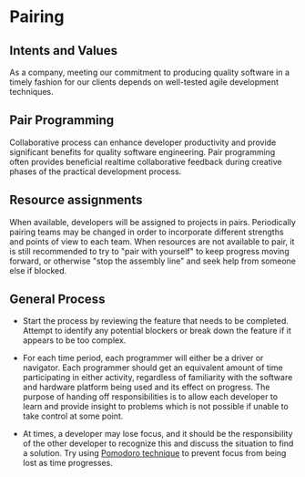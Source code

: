 # Pairing

## Intents and Values

As a company, meeting our commitment to producing quality software in a timely fashion for our clients depends on well-tested agile development techniques.

## Pair Programming

Collaborative process can enhance developer productivity and provide significant benefits for quality software engineering.  Pair programming often provides beneficial realtime collaborative feedback during creative phases of the practical development process.

## Resource assignments

When available, developers will be assigned to projects in pairs.  Periodically pairing teams may be changed in order to incorporate different strengths and points of view to each team.  When resources are not available to pair, it is still recommended to try to "pair with yourself" to keep progress moving forward, or otherwise "stop the assembly line" and seek help from someone else if blocked.

## General Process

* Start the process by reviewing the feature that needs to be completed.  Attempt to identify any potential blockers or break down the feature if it appears to be too complex.

* For each time period, each programmer will either be a driver or navigator.  Each programmer should get an equivalent amount of time participating in either activity, regardless of familiarity with the software and hardware platform being used and its effect on progress.  The purpose of handing off responsibilities is to allow each developer to learn and provide insight to problems which is not possible if unable to take control at some point.

* At times, a developer may lose focus, and it should be the responsibility of the other developer to recognize this and discuss the situation to find a solution.  Try using [Pomodoro technique][pom] to prevent focus from being lost as time progresses.


[pom]: http://agileworld.blogspot.com/2009/10/applying-pomodoro-technique-during-pair.html
